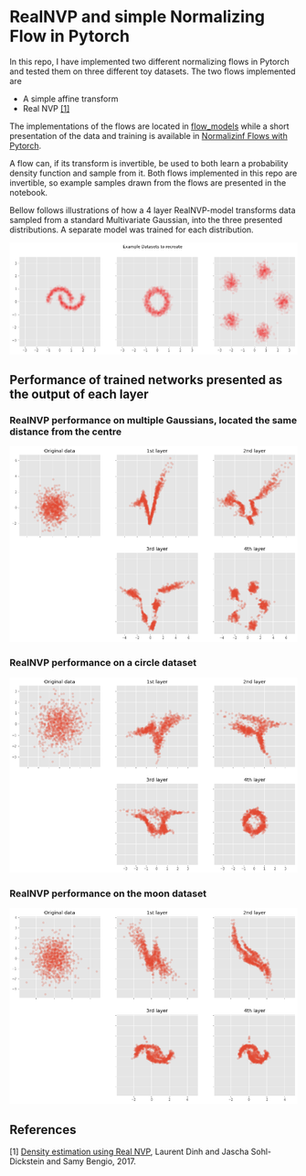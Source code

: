 # RealNVP and simple Normalizing Flow in Pytorch

In this repo, I have implemented two different normalizing flows in Pytorch and tested them on three different toy datasets. The two flows implemented are
* A simple affine transform
* Real NVP [[1]](#1)

The implementations of the flows are located in [flow_models](flow_models.py) while a short presentation of the data and training is available in [Normalizinf Flows with Pytorch](Normalizing_Flows_with_Pytorch.ipynb).

A flow can, if its transform is invertible, be used to both learn a probability density function and sample from it. Both flows implemented in this repo are invertible, so example samples drawn from the flows are presented in the notebook. 

Bellow follows illustrations of how a 4 layer RealNVP-model transforms data sampled from a standard Multivariate Gaussian, into the three presented distributions. A separate model was trained for each distribution. 


![Alt text](/img/toy_datasets.png?raw=true "Toy datasets")


## Performance of trained networks presented as the output of each layer

### RealNVP performance on multiple Gaussians, located the same distance from the centre

![Alt text](/img/gaussians.png?raw=true "Title")

### RealNVP performance on a circle dataset

![Alt text](/img/circle.png?raw=true "Title")

### RealNVP performance on the moon dataset

![Alt text](/img/moons.png?raw=true "Title")


## References
<a id="1">[1]</a> 
[Density estimation using Real NVP](https://arxiv.org/abs/1605.08803), Laurent Dinh and Jascha Sohl-Dickstein and Samy Bengio, 2017.
